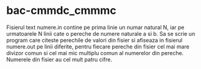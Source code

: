 # bac-cmmdc_cmmmc
Fisierul text numere.in contine pe prima linie un numar natural N, iar pe urmatoarele N linii cate o pereche de numere naturale a si b. Sa se scrie un program care citeste perechile de valori din fisier si afiseaza in fisierul numere.out pe linii diferite, pentru fiecare pereche din fisier cel mai mare divizor comun si cel mai mic multiplu comun al numerelor din pereche. Numerele din fisier au cel mult patru cifre.
